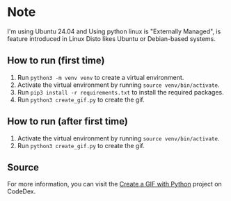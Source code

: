 # Note
I'm using Ubuntu 24.04 and Using python linux is "Externally Managed", is feature introduced in Linux Disto likes Ubuntu or Debian-based systems.

## How to run (first time)
1. Run `python3 -m venv venv` to create a virtual environment.
2. Activate the virtual environment by running `source venv/bin/activate`.
3. Run `pip3 install -r requirements.txt` to install the required packages.
4. Run `python3 create_gif.py` to create the gif.

## How to run (after first time)
1. Activate the virtual environment by running `source venv/bin/activate`.
2. Run `python3 create_gif.py` to create the gif.

## Source
For more information, you can visit the [Create a GIF with Python](https://www.codedex.io/projects/create-a-gif-with-python) project on CodeDex.